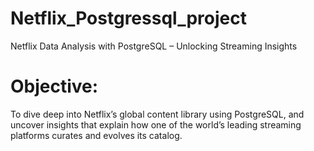 # Netflix_Postgressql_project
Netflix Data Analysis with PostgreSQL – Unlocking Streaming Insights 
# Objective:
To dive deep into Netflix’s global content library using PostgreSQL, and uncover insights that explain how one of the world’s leading streaming platforms curates and evolves its catalog.

